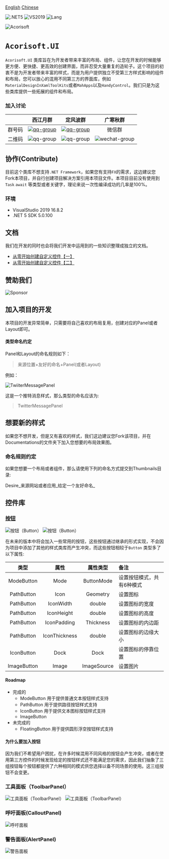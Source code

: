 [English](Readme-en.md) [Chinese](README.md)

![.NET5](https://img.shields.io/badge/.NET-5-%23512bd4) ![VS2019](https://img.shields.io/badge/IDE-VS2019-blue)  ![Lang](https://img.shields.io/badge/C%23-9.0-blue)

![Acorisoft](AcorisoftTeam.png)

# `Acorisoft.UI`

`Acorisoft.UI` 类库旨在为开发者带来丰富的布局、组件，让您在开发的时候能够更方便、更快捷、更高效的创建界面，而非忍受大量重复的造轮子。这个项目的初衷不是为开发者带来丰富的样式，而是为用户提供独立不受第三方样式影响的组件和布局，您可以放心的混用不同第三方的界面库，例如`MaterialDesignInXamlToolKits`或者`MahApps`以及`HandyControl`。我们只是为这些类库提供一些拓展的组件和布局。

### 加入讨论

| | 西江月群 | 定风波群 | 广寒秋群 |
|-|:-:|:-:|:-:|
| 群号码 | [![qq-group](https://img.shields.io/badge/qq-714704041-red.svg)](//shang.qq.com/wpa/qunwpa?idkey=a571e5553c9d41e49c4f22f3a8b2865451497a795ff281fedf3285def247efc1) | [![qq-group](https://img.shields.io/badge/qq-858784803-red.svg)](//shang.qq.com/wpa/qunwpa?idkey=5c18622a0f6ee07a6f33afa8cdb85b1f72ea50e878271dfcec919c76b55afee7) | 微信群 |
| 二维码 | ![qq-group](https://gitee.com/handyorg/HandyOrgResource/raw/master/HandyControl/Resources/qq_group_1.png) | ![qq-group](https://gitee.com/handyorg/HandyOrgResource/raw/master/HandyControl/Resources/qq_group_2.png) | ![wechat-group](https://gitee.com/handyorg/HandyOrgResource/raw/master/HandyControl/Resources/wechat_group.png) |


## 协作(Contribute)

目前这个类库不想支持`.NET Framework`，如果您有支持`FX`的需求，这边建议您Fork本项目，并自行创建项目解决方案引用本项目文件。本项目目前没有使用到`Task` `await` 等类型或者关键字，理论来说一次性编译成功的几率是100%。

### 环境

* VisualStudio 2019 16.8.2
* .NET 5 SDK 5.0.100

## 文档

我们在开发的同时也会将我们开发中运用到的一些知识整理成独立的文档。

* [从零开始创建自定义控件【一】](CustomControl_Lesson_1.md)
* [从零开始创建自定义控件【二】](CustomControl_Lesson_2.md)

## 赞助我们

![Sponsor](Sponsor_Wechat.jpg)
## 加入项目的开发

本项目的开发异常简单，只需要将自己喜欢的布局复用，创建对应的Panel或者Layout即可。

#### 类型命名约定

Panel和Layout的命名规则如下：

>  来源位置+友好的命名+Panel(或者Layout)

例如：

![TwiiterMessagePanel](Documentations/Desire_Twitter_Message_Panel.png)

这是一个推特消息样式，那么类型的命名应该为:

> TwitterMessagePanel



## 想要新的样式

如果您不想开发，但是又有喜欢的样式，我们这边建议您Fork该项目，并在Documentations的文件夹下加入您想要的布局效果图。

### 命名规则约定

如果您想要一个布局或者组件，那么请使用下列的命名方式提交到Thumbnails目录:

Desire_来源网站或者应用_给定一个友好命名_

## 控件库

### [按钮](Button.md)

![按钮（Button）](Thumbnails/Buttons.png)
![按钮（Button）](Thumbnails/Buttons.gif)

在未来的版本中将会加入一些常用的按钮，这些按钮通过继承的形式实现，不会因为项目中添加了其他的样式类库而产生冲突，而这些按钮相较于`Button` 类型多了以下属性:

|类型         |  属性          | 属性类型    | 备注                 |
|:----------:|:--------------:| :--------:|:---------------------|
| ModeButton | Mode           | ButtonMode | 设置按钮模式，共有6种模式|
| PathButton | Icon           | Geometry   | 设置图标              |
| PathButton | IconWidth      | double     | 设置图标的宽度         |
| PathButton | IconHeight     | double     | 设置图标的高度         |
| PathButton | IconPadding    | Thickness  | 设置图标的内边距       |
| PathButton | IconThickness  | double     | 设置图标的边缘大小      |
| IconButton | Dock           | Dock       | 设置图标的停靠位置      |
| ImageButton| Image          | ImageSource| 设置图片               |

#### Roadmap
* 完成的
    * ModeButton 用于提供普通文本按钮样式支持
    * PathButton 用于提供路径按钮样式支持
    * IconButton 用于提供文本图标按钮样式支持
    * ImageButton
* 未完成的
    * FloatingButton 用于提供圆形浮空按钮样式支持

#### 为什么要加入按钮

因为我们不希望用户困扰，在许多时候混用不同风格的按钮会产生冲突，或者在使用第三方控件的时候发现给定的按钮样式还不能满足您的需求，因此我们抽象了三组按钮每个按钮都提供了六种相同的模式供您选择以备不同场景的使用。这三组按钮不会变更。

### 工具面板（ToolbarPanel）
![工具面板（ToolbarPanel）](Thumbnails/Panels.gif)
![工具面板（ToolbarPanel）](Thumbnails/ToolbarPanel.png)

### 呼吁面板(CalloutPanel)

![呼吁面板](Thumbnails/CalloutPanel.png)

### 警告面板(AlertPanel)

![警告面板](Thumbnails/AlertPanel.png)
